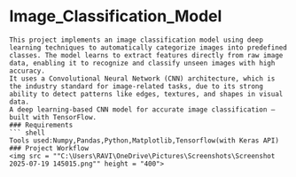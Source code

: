 # Image_Classification_Model
``` shell
This project implements an image classification model using deep learning techniques to automatically categorize images into predefined classes. The model learns to extract features directly from raw image data, enabling it to recognize and classify unseen images with high accuracy.
It uses a Convolutional Neural Network (CNN) architecture, which is the industry standard for image-related tasks, due to its strong ability to detect patterns like edges, textures, and shapes in visual data.
A deep learning-based CNN model for accurate image classification — built with TensorFlow.
### Requirements 
``` shell
Tools used:Numpy,Pandas,Python,Matplotlib,Tensorflow(with Keras API)
### Project Workflow
<img src = ""C:\Users\RAVI\OneDrive\Pictures\Screenshots\Screenshot 2025-07-19 145015.png"" height = "400">


